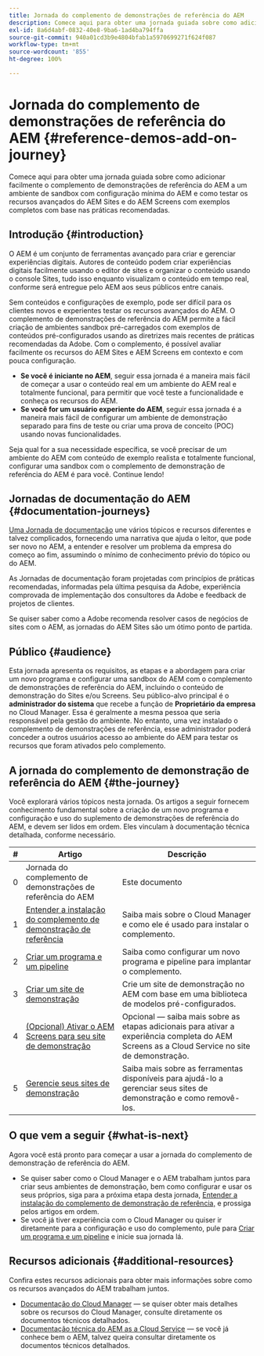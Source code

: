```yaml
---
title: Jornada do complemento de demonstrações de referência do AEM
description: Comece aqui para obter uma jornada guiada sobre como adicionar facilmente o complemento de demonstrações de referência do AEM a um ambiente de sandbox com configuração mínima do AEM e sobre poder testar os recursos avançados do AEM com exemplos completos com base nas práticas recomendadas.
exl-id: 8a6d4abf-0832-40e8-9ba6-1ad4ba794ffa
source-git-commit: 940a01cd3b9e4804bfab1a5970699271f624f087
workflow-type: tm+mt
source-wordcount: '855'
ht-degree: 100%

---
```


# Jornada do complemento de demonstrações de referência do AEM {#reference-demos-add-on-journey}

Comece aqui para obter uma jornada guiada sobre como adicionar facilmente o complemento de demonstrações de referência do AEM a um ambiente de sandbox com configuração mínima do AEM e como testar os recursos avançados do AEM Sites e do AEM Screens com exemplos completos com base nas práticas recomendadas.

## Introdução {#introduction}

O AEM é um conjunto de ferramentas avançado para criar e gerenciar experiências digitais. Autores de conteúdo podem criar experiências digitais facilmente usando o editor de sites e organizar o conteúdo usando o console Sites, tudo isso enquanto visualizam o conteúdo em tempo real, conforme será entregue pelo AEM aos seus públicos entre canais.

Sem conteúdos e configurações de exemplo, pode ser difícil para os clientes novos e experientes testar os recursos avançados do AEM. O complemento de demonstrações de referência do AEM permite a fácil criação de ambientes sandbox pré-carregados com exemplos de conteúdos pré-configurados usando as diretrizes mais recentes de práticas recomendadas da Adobe. Com o complemento, é possível avaliar facilmente os recursos do AEM Sites e AEM Screens em contexto e com pouca configuração.

* **Se você é iniciante no AEM**, seguir essa jornada é a maneira mais fácil de começar a usar o conteúdo real em um ambiente do AEM real e totalmente funcional, para permitir que você teste a funcionalidade e conheça os recursos do AEM.
* **Se você for um usuário experiente do AEM**, seguir essa jornada é a maneira mais fácil de configurar um ambiente de demonstração separado para fins de teste ou criar uma prova de conceito (POC) usando novas funcionalidades.

Seja qual for a sua necessidade específica, se você precisar de um ambiente do AEM com conteúdo de exemplo realista e totalmente funcional, configurar uma sandbox com o complemento de demonstração de referência do AEM é para você. Continue lendo!

## Jornadas de documentação do AEM {#documentation-journeys}

[Uma Jornada de documentação](/help/journey-documentation/documentation-journeys.md) une vários tópicos e recursos diferentes e talvez complicados, fornecendo uma narrativa que ajuda o leitor, que pode ser novo no AEM, a entender e resolver um problema da empresa do começo ao fim, assumindo o mínimo de conhecimento prévio do tópico ou do AEM.

As Jornadas de documentação foram projetadas com princípios de práticas recomendadas, informadas pela última pesquisa da Adobe, experiência comprovada de implementação dos consultores da Adobe e feedback de projetos de clientes.

Se quiser saber como a Adobe recomenda resolver casos de negócios de sites com o AEM, as jornadas do AEM Sites são um ótimo ponto de partida.

## Público {#audience}

Esta jornada apresenta os requisitos, as etapas e a abordagem para criar um novo programa e configurar uma sandbox do AEM com o complemento de demonstrações de referência do AEM, incluindo o conteúdo de demonstração do Sites e/ou Screens. Seu público-alvo principal é o **administrador do sistema** que recebe a função de **Proprietário da empresa** no Cloud Manager. Essa é geralmente a mesma pessoa que seria responsável pela gestão do ambiente. No entanto, uma vez instalado o complemento de demonstrações de referência, esse administrador poderá conceder a outros usuários acesso ao ambiente do AEM para testar os recursos que foram ativados pelo complemento.

## A jornada do complemento de demonstração de referência do AEM {#the-journey}

Você explorará vários tópicos nesta jornada. Os artigos a seguir fornecem conhecimento fundamental sobre a criação de um novo programa e configuração e uso do suplemento de demonstrações de referência do AEM, e devem ser lidos em ordem. Eles vinculam à documentação técnica detalhada, conforme necessário.

| # | Artigo | Descrição |
|---|---|---|
| 0 | Jornada do complemento de demonstrações de referência do AEM | Este documento |
| 1 | [Entender a instalação do complemento de demonstração de referência](installation.md) | Saiba mais sobre o Cloud Manager e como ele é usado para instalar o complemento. |
| 2 | [Criar um programa e um pipeline](create-program.md) | Saiba como configurar um novo programa e pipeline para implantar o complemento. |
| 3 | [Criar um site de demonstração](create-site.md) | Crie um site de demonstração no AEM com base em uma biblioteca de modelos pré-configurados. |
| 4 | [(Opcional) Ativar o AEM Screens para seu site de demonstração](screens.md) | Opcional — saiba mais sobre as etapas adicionais para ativar a experiência completa do AEM Screens as a Cloud Service no site de demonstração. |
| 5 | [Gerencie seus sites de demonstração](manage.md) | Saiba mais sobre as ferramentas disponíveis para ajudá-lo a gerenciar seus sites de demonstração e como removê-los. |

## O que vem a seguir {#what-is-next}

Agora você está pronto para começar a usar a jornada do complemento de demonstração de referência do AEM.

* Se quiser saber como o Cloud Manager e o AEM trabalham juntos para criar seus ambientes de demonstração, bem como configurar e usar os seus próprios, siga para a próxima etapa desta jornada, [Entender a instalação do complemento de demonstração de referência,](installation.md) e prossiga pelos artigos em ordem.
* Se você já tiver experiência com o Cloud Manager ou quiser ir diretamente para a configuração e uso do complemento, pule para [Criar um programa e um pipeline](create-program.md) e inicie sua jornada lá.

## Recursos adicionais {#additional-resources}

Confira estes recursos adicionais para obter mais informações sobre como os recursos avançados do AEM trabalham juntos.

* [Documentação do Cloud Manager](https://experienceleague.adobe.com/docs/experience-manager-cloud-service/onboarding/onboarding-concepts/cloud-manager-introduction.html?lang=pt-BR) — se quiser obter mais detalhes sobre os recursos do Cloud Manager, consulte diretamente os documentos técnicos detalhados.
* [Documentação técnica do AEM as a Cloud Service](https://experienceleague.adobe.com/docs/experience-manager-cloud-service.html?lang=pt-BR) — se você já conhece bem o AEM, talvez queira consultar diretamente os documentos técnicos detalhados.
